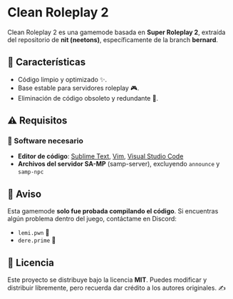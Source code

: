 # Clean Roleplay 2

Clean Roleplay 2 es una gamemode basada en **Super Roleplay 2**, extraída del repositorio de **nit (neetons)**, específicamente de la branch **bernard**.

## 🚀 Características
- Código limpio y optimizado ✨.
- Base estable para servidores roleplay 🎮.
- Eliminación de código obsoleto y redundante 🧹.

## ⚠️ Requisitos
### 📌 Software necesario
- **Editor de código**: [Sublime Text](https://www.sublimetext.com/), [Vim](https://www.vim.org/), [Visual Studio Code](https://code.visualstudio.com/)
- **Archivos del servidor SA-MP** (samp-server), excluyendo `announce` y `samp-npc`

## 📢 Aviso
Esta gamemode **solo fue probada compilando el código**. Si encuentras algún problema dentro del juego, contáctame en Discord:
- `lemi.pwn` 💬
- `dere.prime` 💬

## 📜 Licencia
Este proyecto se distribuye bajo la licencia **MIT**. Puedes modificar y distribuir libremente, pero recuerda dar crédito a los autores originales. ✍️
